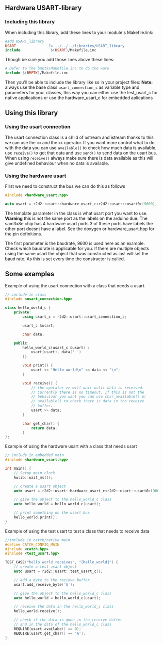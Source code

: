 ## Hardware USART-library
### Including this library

When including this library, add these lines to your module's Makefile.link:

```Makefile
#add USART_library
USART               ?= ../../../libraries/USART_library
include              $(USART)/Makefile.inc
```

Though be sure you add those lines above these lines:
```Makefile
# Defer to the bmptk/Makefile.inc to do the work
include $(BMPTK)/Makefile.inc
```

Then you'll be able to include the library like so in your project files:
**Note:** always use the base class `usart_connection_c` as variable type and parameters for your classes, this way you can either use the test_usart_c for native applications or use the hardware_usart_c for embedded aplications

## Using this library

### Using the usart connection

The usart connection class is a child of ostream and istream thanks to this we can use the `<<` and the `>>` operator. If you want more control what to do with the data you can use `available()` to check how much data is available, use `receive()` to get that data and use `send()` to send data on the usart bus. When using `receive()` always make sure there is data available as this will give undefined behaviour when no data is available.

### Using the hardware usart

First we need to construct the bus we can do this as follows
```cpp
#include <hardware_usart.hpp>

auto usart = r2d2::usart::hardware_usart_c<r2d2::usart::usart0>(9600);
```
The template parameter in the class is what usart port you want to use. **Warning** this is not the same port as the labels on the arduino due. The sam3x8e chip has 4 hardware usart ports 3 of these ports have labels the other port doesnt have a label. See the doxygen or hardware_usart.hpp for the pin definitions.

The first parameter is the baudrate, 9600 is used here as an example. Check which baudrate is applicable for you. If there are multiple objects using the same usart the object that was constructed as last will set the baud rate. As this is set every time the constructor is called.


## Some examples

Example of using the usart connection with a class that needs a usart.
```cpp
// include in class
#include <usart_connection.hpp>

class hello_world_c {
    private:
        using usart_c = r2d2::usart::usart_connection_c;

        usart_c &usart;

        char data;

    public:
        hello_world_c(usart_c &usart) :
            usart(usart), data(' ')
        {}

        void print() {
            usart << "Hello world\n" << data << "\n";
        }

        void receive() {
            // the operator >> will wait until data is received. 
            // Currently there is no timeout. If this is not the 
            // behaviour you want you can use char_available() or
            // available() to check there is data in the receive 
            // buffer.
            usart >> data;
        }

        char get_char() {
            return data;
        }
};
```

Example of using the hardware usart with a class that needs usart
```cpp
// include in embedded main
#include <hardware_usart.hpp>

int main() {
    // Setup main clock
    hwlib::wait_ms(1);

    // create a usart object 
    auto usart = r2d2::usart::hardware_usart_c<r2d2::usart::usart0>(9600);

    // give the object to the hello_world_c class
    auto hello_world = hello_world_c(usart);

    // print something on the usart bus
    hello_world.print();
}

```

Example of using the test usart to test a class that needs to receive data
```cpp
//include in catch/native main
#define CATCH_CONFIG_MAIN
#include <catch.hpp>
#include <test_usart.hpp>

TEST_CASE("hello world receives", "[hello_world]") {
    // create a test usart object
    auto usart = r2d2::usart::test_usart_c();

    // add a byte to the recieve buffer
    usart.add_receive_byte('A');

    // give the object to the hello_world_c class
    auto hello_world = hello_world_c(usart);

    // receive the data in the hello_world_c class
    hello_world.receive();

    // check if the data is gone in the receive buffer 
    // and in the data of the hello_world_c class
    REQUIRE(usart.availabe() == 0);
    REQUIRE(usart.get_char() == 'A');
}
```





